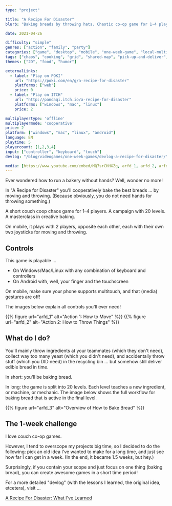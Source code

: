 ```yaml
---
type: "project"

title: "A Recipe For Disaster"
blurb: "Baking breads by throwing hats. Chaotic co-op game for 1-4 players trying to run a bakery."

date: 2021-04-26

difficulty: "simple"
genres: ["action", "family", "party"]
categories: ["game", "desktop", "mobile", "one-week-game", "local-multiplayer"]
tags: ["chaos", "cooking", "grid", "shared-map", "pick-up-and-deliver", "real-time"]
themes: ["2D", "food", "humor"]

externalLinks:
  - label: "Play on POKI"
    url: "https://poki.com/en/g/a-recipe-for-disaster"
    platforms: ["web"]
    price: 0 
  - label: "Play on ITCH"
    url: "http://pandaqi.itch.io/a-recipe-for-disaster"
    platforms: ["windows", "mac", "linux"]
    price: 2

multiplayertype: 'offline'
multiplayermode: 'cooperative'
price: 2
platform: ["windows", "mac", "linux", "android"]
language: EN
playtime: 5
playercount: [1,2,3,4]
input: ["controller", "keyboard", "touch"]
devlog: "/blog/videogames/one-week-games/devlog-a-recipe-for-disaster/"

media: [https://www.youtube.com/embed/MQ7srCHHXZg, arfd_1, arfd_2, arfd_3]
---
```


Ever wondered how to run a bakery without hands? Well, wonder no more!

In "A Recipe for Disaster" you'll cooperatively bake the best breads ... by moving and throwing. (Because obviously, you do not need hands for throwing something.)

A short couch coop chaos game for 1&ndash;4 players. A campaign with 20 levels. A masterclass in creative baking.

On mobile, it plays with 2 players, opposite each other, each with their own two joysticks for moving and throwing.

## Controls

This game is playable ... 
- On Windows/Mac/Linux with any combination of keyboard and controllers
- On Android with, well, your finger and the touchscreen

On mobile, make sure your phone supports multitouch, and that (media) gestures are off!

The images below explain all controls you'll ever need!

{{% figure url="arfd_1" alt="Action 1: How to Move" %}}
{{% figure url="arfd_2" alt="Action 2: How to Throw Things" %}}

## What do I do?

You'll mainly throw ingredients at your teammates (which they don't need), collect way too many yeast (which you didn't need), and accidentally throw stuff (which you DID need) in the recycling bin ... but somehow still deliver edible bread in time.

In short: you'll be baking bread.

In long: the game is split into 20 levels. Each level teaches a new ingredient, or machine, or mechanic. The image below shows the full workflow for baking bread that is active in the final level.

{{% figure url="arfd_3" alt="Overview of How to Bake Bread" %}}

## The 1-week challenge

I love couch co-op games.

However, I tend to overscope my projects big time, so I decided to do the following: pick an old idea I've wanted to make for a long time, and just see how far I can get in a week. (In the end, it became 1.5 weeks, but hey.)

Surprisingly, if you contain your scope and just focus on one thing (baking bread), you can create awesome games in a short time period!

For a more detailed "devlog" (with the lessons I learned, the original idea, etcetera), visit ...

[A Recipe For Disaster: What I've Learned](/blog/videogames/one-week-games/devlog-a-recipe-for-disaster)